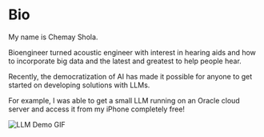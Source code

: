 # Bio

My name is Chemay Shola.

Bioengineer turned acoustic engineer with interest in hearing aids and how to incorporate big data and the latest and greatest to help people hear.

Recently, the democratization of AI has made it possible for anyone to get started on developing solutions with LLMs.

For example, I was able to get a small LLM running on an Oracle cloud server and access it from my iPhone completely free! 

![LLM Demo GIF](https://github.com/chozillla/chozillla/blob/master/RPReplay_Final1724323653-ezgif.com-video-to-gif-converter.gif)
